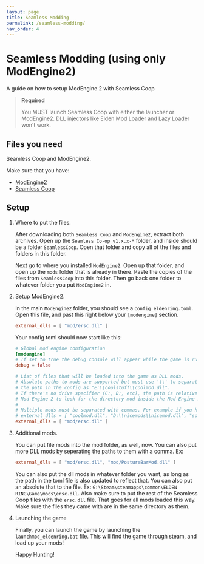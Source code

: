 ```yaml
---
layout: page
title: Seamless Modding
permalink: /seamless-modding/
nav_order: 4
---
```

# Seamless Modding (using only ModEngine2)

A guide on how to setup ModEngine 2 with Seamless Coop

> **Required**
>
> You MUST launch Seamless Coop with either the launcher or ModEngine2. DLL injectors like Elden Mod Loader and Lazy Loader
> won't work.
> 


## Files you need
Seamless Coop and ModEngine2.

Make sure that you have:
- [ModEngine2](https://github.com/soulsmods/ModEngine2/releases/latest)
- [Seamless Coop](https://www.nexusmods.com/eldenring/mods/510)

## Setup

1. Where to put the files.  

    After downloading both `Seamless Coop` and `ModEngine2`, extract both archives. Open up the `Seamless Co-op v1.x.x-*` folder, 
    and inside should be a folder `SeamlessCoop`. Open that folder and copy all of the files and folders in this folder.

    Next go to where you installed `ModEngine2`. Open up that folder, and open up the `mods` folder that is already in there.
    Paste the copies of the files from `SeamlessCoop` into this folder. Then go back one folder to whatever folder you put 
    `ModEngine2` in.

2. Setup ModEngine2.  

    In the main `ModEngine2` folder, you should see a `config_eldenring.toml`. Open this file, and past this right below your
    `[modengine]` section.

    ```toml
    external_dlls = [ "mod/ersc.dll" ]
    ```

    Your config toml should now start like this:

    ```toml
    # Global mod engine configuration
    [modengine]
    # If set to true the debug console will appear while the game is running
    debug = false
    
    # List of files that will be loaded into the game as DLL mods.
    # Absolute paths to mods are supported but must use '\\' to separate path items. For example, if your mod is at E:\coolstuff\coolmod.dll, you must enter
    # the path in the config as "E:\\coolstuff\\coolmod.dll".
    # If there's no drive specifier (C:, D:, etc), the path is relative to where the launcher is located. For example, having the path as "mod.dll" will tell
    # Mod Engine 2 to look for the directory mod inside the Mod Engine 2 directory with the launcher.
    #
    # Multiple mods must be separated with commas. For example if you have 3 mods, you will have something like the following:
    # external_dlls = [ "coolmod.dll", "D:\\nicemods\\nicemod.dll", "sosofolder\sosomod.dll" ]
    external_dlls = [ "mod/ersc.dll" ]
    ```

3. Additional mods.  

    You can put file mods into the mod folder, as well, now. You can also put more DLL mods by seperating the paths to them 
    with a comma. Ex:

    ```toml
    external_dlls = [ "mod/ersc.dll", "mod/PostureBarMod.dll" ]
    ```

    You can also put the dll mods in whatever folder you want, as long as the path in the toml file is also updated to reflect
    that. You can also put an absolute that to the file. Ex: `G:\Steam\steamapps\common\ELDEN RING\Game\mods\ersc.dll`. Also
    make sure to put the rest of the Seamless Coop files with the `ersc.dll` file. That goes for all mods loaded this way. Make
    sure the files they came with are in the same directory as them.

4. Launching the game  

    Finally, you can launch the game by launching the `launchmod_eldenring.bat` file. This will find the game through steam, 
    and load up your mods!

    Happy Hunting!
